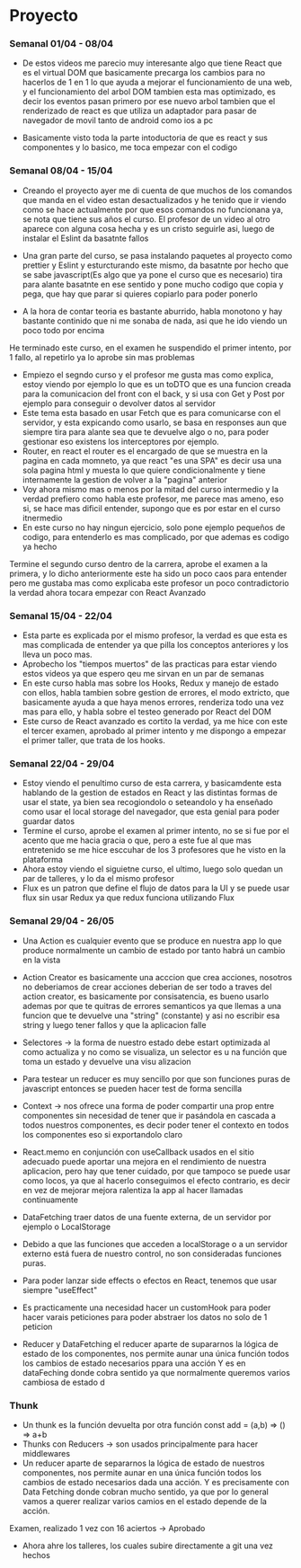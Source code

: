 # Proyecto

### Semanal 01/04 - 08/04


- De estos videos me parecio muy interesante algo que tiene React que es el virtual DOM que basicamente precarga los cambios para no hacerlos de 1 en 1 
lo que ayuda a mejorar el funcionamiento de una web, y el funcionamiento del arbol DOM tambien esta mas optimizado, es decir los eventos pasan primero por ese nuevo arbol
tambien que el renderizado de react es que utiliza un adaptador para pasar de navegador de movil tanto de android como ios a pc

- Basicamente visto toda la parte intoductoria de que es react y sus componentes y lo basico, me toca empezar con el codigo 

### Semanal 08/04 - 15/04

  - Creando el proyecto ayer me di  cuenta de que muchos de los comandos que manda en el video estan desactualizados y he tenido que ir viendo como se hace actualmente por que esos comandos no funcionana ya, se nota que tiene sus años el curso.
  El profesor de un video al otro aparece con alguna cosa hecha y es un cristo seguirle asi, luego de instalar el Eslint da basatnte fallos

  - Una gran parte del curso, se pasa instalando paquetes al proyecto como prettier y Eslint y esturcturando este mismo, da basatnte por hecho que se sabe javascript(Es algo que ya pone el curso que es necesario) tira para alante basatnte en ese sentido y pone mucho codigo que copia y pega, que hay que parar si quieres copiarlo para poder ponerlo

  - A la hora de contar teoria es bastante aburrido, habla monotono y hay bastante continido que ni me sonaba de nada, asi que he ido viendo un poco todo por encima 

   He terminado este curso, en el examen he suspendido el primer intento, por 1 fallo, al repetirlo ya lo aprobe sin mas problemas

   - Empiezo el segndo curso y el profesor me gusta mas como explica, estoy viendo por ejemplo lo que es un toDTO que es una funcion creada para la comunicacion del front con el back, y si usa con Get y Post por ejemplo para conseguir o devolver datos al servidor
   - Este tema esta basado en usar Fetch que es para comunicarse con el servidor, y esta expicando como usarlo, se basa en responses aun que siempre tira para alante sea que te devuelve algo o no, para poder gestionar eso existens los interceptores por ejemplo.
   - Router, en react el router es el encargado de que se muestra en la pagina en cada momneto, ya que react "es una SPA" es decir usa una sola pagina html y muesta lo que quiere condicionalmente y tiene internamente la gestion de volver a la "pagina" anterior
   - Voy ahora mismo mas o menos por la mitad del curso intermedio y la verdad prefiero como habla este profesor, me parece mas ameno, eso si, se hace mas dificil entender, supongo que es por estar en el curso itnermedio
   - En este curso no hay ningun ejercicio, solo pone ejemplo pequeños de codigo, para entenderlo es mas complicado, por que ademas es codigo ya hecho

  Termine el segundo curso dentro de la carrera, aprobe el examen a la primera, y lo dicho anteriormente este ha sido un poco caos para entender pero me gustaba mas como explicaba este profesor un poco contradictorio la verdad ahora tocara empezar con React Avanzado

### Semanal 15/04 - 22/04

- Esta parte es explicada por el mismo profesor, la verdad es que esta es mas complicada de entender ya que pilla los conceptos anteriores y los lleva un poco mas.
- Aprobecho los "tiempos muertos" de las practicas para estar viendo estos videos ya que espero qeu me sirvan en un par de semanas
- En este curso habla mas sobre los Hooks, Redux y manejo de estado con ellos, habla tambien sobre gestion de errores, el modo extricto, que basicamente ayuda a que haya menos errores, renderiza todo una vez mas para ello, y habla sobre el testeo generado por React del DOM
- Este curso de React avanzado es cortito la verdad, ya me hice con este el tercer examen, aprobado al primer intento y me dispongo a empezar el primer taller, que trata de los hooks.

### Semanal 22/04 - 29/04

- Estoy viendo el penultimo curso de esta carrera, y basicamdente esta hablando de la gestion de estados en React y las distintas formas de usar el state, ya bien sea recogiondolo o seteandolo y ha enseñado como usar el local storage del navegador, que esta genial para poder guardar datos
- Termine el curso, aprobe el examen al primer intento, no se si fue por el acento que me hacia gracia o que, pero a este fue al que mas entretenido se me hice esccuhar de los 3 profesores que he visto en la plataforma
- Ahora estoy viendo el siguietne curso, el ultimo, luego solo quedan un par de talleres, y lo da el mismo profesor
- Flux es un patron que define el flujo de datos para la UI y se puede usar flux sin usar Redux ya que redux funciona utilizando Flux
  
### Semanal 29/04 - 26/05
  
- Una Action es cualquier evento que se produce en nuestra app lo que produce normalmente un cambio de estado por tanto habrá un cambio en la vista
- Action Creator es basicamente una acccion que crea acciones, nosotros no deberiamos de crear acciones deberian de ser todo a traves del action creator, es basicamente por consisatencia, es bueno usarlo ademas por que te quitras de errores semanticos ya que llemas a una funcion que te devuelve una "string" (constante) y asi no escribir esa string y luego tener fallos y que la aplicacion falle
- Selectores -> la forma de nuestro estado debe estart optimizada al como actualiza y no como se visualiza, un selector es u na función que toma un estado y devuelve una visu alizacion
- Para testear un reducer es muy sencillo por que son funciones puras de javascript entonces se pueden hacer test de forma sencilla
- Context -> nos ofrece una forma de poder compartir una prop entre componentes sin necesidad de tener que ir pasándola en cascada a todos nuestros componentes, es decir poder tener el contexto en todos los componentes eso si exportandolo claro
- React.memo en conjunción con useCallback usados en el sitio adecuado puede aportar una mejora en el rendimiento de nuestra aplicacion, pero hay que tener cuidado, por que tampoco se puede usar como locos, ya que al hacerlo conseguimos el efecto contrario, es decir en vez de mejorar mejora ralentiza la app al hacer llamadas continuamente

- DataFetching traer datos de una fuente externa, de un servidor por ejemplo o LocalStorage
- Debido a que las funciones que acceden a localStorage o a un servidor externo está fuera de nuestro control, no son consideradas funciones puras.
- Para poder lanzar side effects o efectos en React, tenemos que usar siempre "useEffect"
- Es practicamente una necesidad hacer un customHook para poder hacer varais peticiones para poder abstraer los datos no solo de 1 peticion
- Reducer y DataFetching el reducer aparte de supararnos la lógica de estado de los componentes, nos permite aunar una única función todos los cambios de estado necesarios ppara una acción
Y es en dataFeching donde cobra sentido ya que normalmente queremos varios cambiosa de estado
d
### Thunk

- Un thunk es la función devuelta por otra función const add = (a,b) => () => a+b
- Thunks con Reducers -> son usados principalmente para hacer middlewares
- Un reducer aparte de separarnos la lógica de estado de nuestros componentes, nos permite aunar en una única función todos los cambios de estado necesarios dada una acción.
Y es precisamente con Data Fetching donde cobran mucho sentido, ya que por lo general vamos a querer realizar varios camios en el estado depende de la acción.

Examen, realizado 1 vez con 16 aciertos  -> Aprobado
- Ahora ahre los talleres, los cuales subire directamente a git una vez hechos

  
